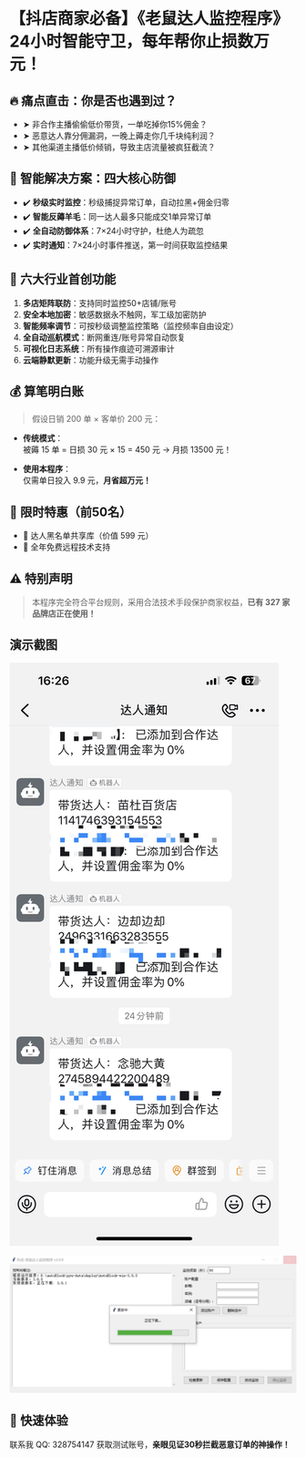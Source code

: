 # 【抖店商家必备】《老鼠达人监控程序》24小时智能守卫，每年帮你止损数万元！

## 🔥 痛点直击：你是否也遇到过？
- ➤ 非合作主播偷偷低价带货，一单吃掉你15%佣金？  
- ➤ 恶意达人靠分佣漏洞，一晚上薅走你几千块纯利润？  
- ➤ 其他渠道主播低价倾销，导致主店流量被疯狂截流？

## 💎 智能解决方案：四大核心防御
- ✔️ **秒级实时监控**：秒级捕捉异常订单，自动拉黑+佣金归零  
- ✔️ **智能反薅羊毛**：同一达人最多只能成交1单异常订单  
- ✔️ **全自动防御体系**：7×24小时守护，杜绝人为疏忽  
- ✔️ **实时通知**：7×24小时事件推送，第一时间获取监控结果  

## 🚀 六大行业首创功能
1. **多店矩阵联防**：支持同时监控50+店铺/账号  
2. **安全本地加密**：敏感数据永不触网，军工级加密防护  
3. **智能频率调节**：可按秒级调整监控策略（监控频率自由设定）  
4. **全自动巡航模式**：断网重连/账号异常自动恢复  
5. **可视化日志系统**：所有操作痕迹可溯源审计  
6. **云端静默更新**：功能升级无需手动操作  

## 💰 算笔明白账
> 假设日销 200 单 × 客单价 200 元：

- **传统模式**：  
  被薅 15 单 = 日损 30 元 × 15 = 450 元 → 月损 13500 元！

- **使用本程序**：  
  仅需单日投入 9.9 元，**月省超万元！**

## 🎁 限时特惠（前50名）
- 🎁 达人黑名单共享库（价值 599 元）  
- 🎁 全年免费远程技术支持  

## ⚠️ 特别声明
> 本程序完全符合平台规则，采用合法技术手段保护商家权益，**已有 327 家品牌店正在使用！**

## 演示截图
![通知](1.JPG)

![主界面](2.JPG)

## 📱 快速体验
联系我 QQ: 328754147 获取测试账号，**亲眼见证30秒拦截恶意订单的神操作！**
